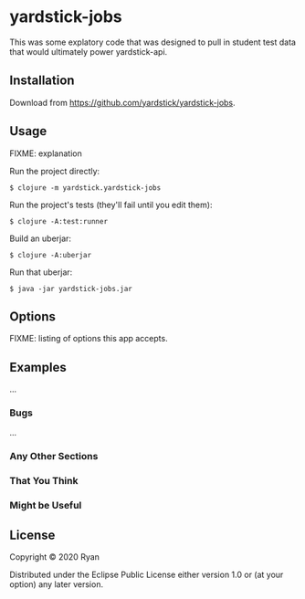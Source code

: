 # yardstick-jobs

This was some explatory code that was designed to pull in student test data that would ultimately power yardstick-api. 

## Installation

Download from https://github.com/yardstick/yardstick-jobs.

## Usage

FIXME: explanation

Run the project directly:

    $ clojure -m yardstick.yardstick-jobs

Run the project's tests (they'll fail until you edit them):

    $ clojure -A:test:runner

Build an uberjar:

    $ clojure -A:uberjar

Run that uberjar:

    $ java -jar yardstick-jobs.jar

## Options

FIXME: listing of options this app accepts.

## Examples

...

### Bugs

...

### Any Other Sections
### That You Think
### Might be Useful

## License

Copyright © 2020 Ryan

Distributed under the Eclipse Public License either version 1.0 or (at
your option) any later version.
